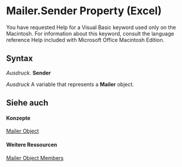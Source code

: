 
# Mailer.Sender Property (Excel)

You have requested Help for a Visual Basic keyword used only on the Macintosh. For information about this keyword, consult the language reference Help included with Microsoft Office Macintosh Edition.


## Syntax

 _Ausdruck_. **Sender**

 _Ausdruck_ A variable that represents a **Mailer** object.


## Siehe auch


#### Konzepte


[Mailer Object](bd6b8c82-3d2e-e029-58b3-525049b1e03c.md)
#### Weitere Ressourcen


[Mailer Object Members](http://msdn.microsoft.com/library/0d119db4-b6b3-4d66-8a4b-fe852b160740%28Office.15%29.aspx)
